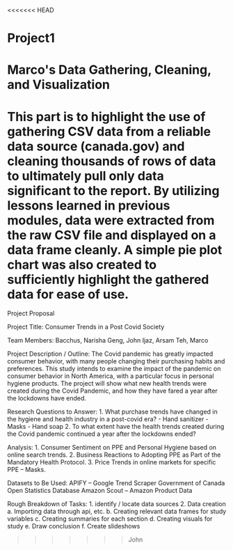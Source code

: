 <<<<<<< HEAD
# Project1

# Marco's Data Gathering, Cleaning, and Visualization
  This part is to highlight the use of gathering CSV data from a reliable data source (canada.gov) and cleaning thousands of rows of data to ultimately
  pull only data significant to the report. By utilizing lessons learned in previous modules, data were extracted from the raw CSV file and displayed
  on a data frame cleanly. A simple pie plot chart was also created to sufficiently highlight the gathered data for ease of use.
=======
Project Proposal

Project Title:
    Consumer Trends in a Post Covid Society

Team Members:
    Bacchus, Narisha
    Geng, John
    Ijaz, Arsam
    Teh, Marco

Project Description / Outline:
    The Covid pandemic has greatly impacted consumer behavior, with many people changing their purchasing habits and preferences. This study intends to examine the impact of the pandemic on consumer behavior in North America, with a particular focus in personal hygiene products. The project will show what new health trends were created during the Covid Pandemic, and how they have fared a year after the lockdowns have ended.

Research Questions to Answer:
    1.	What purchase trends have changed in the hygiene and health industry in a post-covid era?
        -	Hand sanitizer
        -	Masks
        -	Hand soap
    2.	To what extent have the health trends created during the Covid pandemic continued a year after the lockdowns ended?

Analysis:
    1.	Consumer Sentiment on PPE and Personal Hygiene based on online search trends.
    2.	Business Reactions to Adopting PPE as Part of the Mandatory Health Protocol.
    3.	Price Trends in online markets for specific PPE – Masks.

Datasets to Be Used:
    APIFY – Google Trend Scraper
    Government of Canada Open Statistics Database
    Amazon Scout – Amazon Product Data


Rough Breakdown of Tasks:
    1.	identify / locate data sources
    2.	Data creation
        a.	Importing data through api, etc. 
        b.	Creating relevant data frames for study variables
        c.	Creating summaries for each section
        d.	Creating visuals for study
        e.	Draw conclusion
        f.	Create slideshows


>>>>>>> John
